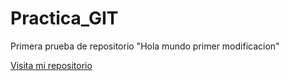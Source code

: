 # Practica_GIT
Primera prueba de repositorio
"Hola mundo primer modificacion"

[Visita mi repositorio](https://github.com/Jaredfom0800/)
